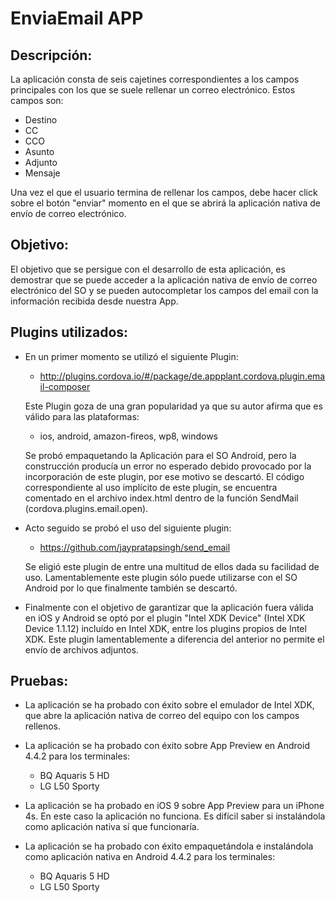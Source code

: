 EnviaEmail APP
==============

Descripción:
------------
La aplicación consta de seis cajetines correspondientes a los campos principales con los que se suele rellenar  un correo electrónico. Estos campos son:

* Destino
* CC
* CCO
* Asunto
* Adjunto
* Mensaje

Una vez el que el usuario termina de rellenar los campos, debe hacer click sobre el botón "enviar" momento en el que se abrirá la aplicación nativa de envío de correo electrónico.

Objetivo:
---------
El objetivo que se persigue con el desarrollo de esta aplicación, es demostrar que se puede acceder a la aplicación nativa de envío de correo electrónico del SO y se pueden autocompletar los campos del email con la información recibida desde nuestra App.

Plugins utilizados:
-------------------
* En un primer momento se utilizó el siguiente Plugin:
	- http://plugins.cordova.io/#/package/de.appplant.cordova.plugin.email-composer

  Este Plugin goza de una gran popularidad ya que su autor afirma que es válido para las plataformas:
 	- ios,  android,  amazon-fireos,  wp8,  windows

  Se probó empaquetando la Aplicación para el SO Android, pero la construcción producía un error no esperado debido provocado por la incorporación de este plugin, por ese motivo se descartó. El código correspondiente al uso implícito de este plugin, se encuentra comentado en el archivo index.html dentro de la función SendMail (cordova.plugins.email.open).

* Acto seguido se probó el uso del siguiente plugin:
 	- https://github.com/jaypratapsingh/send_email

   Se eligió este plugin de entre  una multitud de ellos dada su facilidad de uso. Lamentablemente este plugin sólo puede utilizarse con el SO Android por lo que finalmente también se descartó.
   
* Finalmente con el objetivo de garantizar que la aplicación fuera válida en iOS y Android se optó por el plugin "Intel XDK Device" (Intel XDK Device 1.1.12) incluído en Intel XDK, entre los plugins propios de Intel XDK. Este plugin lamentablemente a diferencia del anterior no permite el envío de archivos adjuntos.

Pruebas:
--------
* La aplicación se ha probado con éxito sobre el emulador de Intel XDK, que abre  la aplicación nativa de correo del equipo con los campos rellenos.

* La aplicación se ha probado con éxito sobre App Preview en Android 4.4.2 para los terminales: 
	- BQ Aquaris 5 HD
	- LG L50 Sporty

* La aplicación se ha probado en iOS 9 sobre App Preview para un  iPhone 4s. En este caso la aplicación no funciona. Es difícil saber si instalándola como aplicación nativa sí que funcionaría.

* La aplicación se ha probado con éxito empaquetándola e instalándola como aplicación nativa en Android 4.4.2 para los terminales: 
	- BQ Aquaris 5 HD
	- LG L50 Sporty




